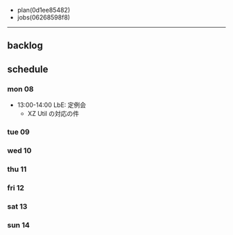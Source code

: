 
- plan(0d1ee85482)
- jobs(06268598f8)
---

## backlog

## schedule
### mon 08
- 13:00-14:00 LbE: 定例会
  - XZ Util の対応の件
### tue 09
### wed 10
### thu 11
### fri 12
### sat 13
### sun 14




